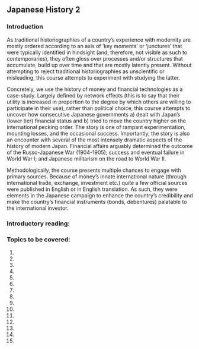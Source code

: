 ## Japanese History 2

### Introduction

As traditional historiographies of a country’s experience with modernity are mostly ordered according to an axis of ‘key moments’ or ‘junctures’ that were typically identified in hindsight (and, therefore, not visible as such to contemporaries), they often gloss over processes and/or structures that accumulate, build up over time and that are mostly latently present. Without attempting to reject traditional historiographies as unscientific or misleading, this course attempts to experiment with studying the latter.

Concretely, we use the history of money and financial technologies as a case-study. Largely defined by network effects (this is to say that their utility is increased in proportion to the degree by which others are willing to participate in their use), rather than political choice, this course attempts to uncover how consecutive Japanese governments a) dealt with Japan’s (lower tier) financial status and b) tried to move the country higher on the international pecking order. 
The story is one of rampant experimentation, mounting losses, and the occasional success. Importantly, the story is also an encounter with several of the most intensely dramatic aspects of the history of modern Japan. Financial affairs arguably determined the outcome of the Russo-Japanese War (1904-1905); success and eventual failure in World War I; and Japanese militarism on the road to World War II.

Methodologically, the course presents multiple chances to engage with primary sources. Because of money’s innate international nature (through international trade, exchange, investment etc.) quite a few official sources were published in English or in English translation. As such, they were elements in the Japanese campaign to enhance the country’s credibility and make the country’s financial instruments (bonds, debentures) palatable to the international investor.

### Introductory reading:

### Topics to be covered:


1.
2.
3.
4.
5.
6.
7.
8.
9.
10.
11.
12.
13.
14.
15.


